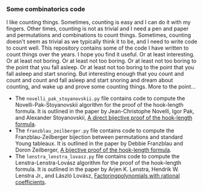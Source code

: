 ### Some combinatorics code
I like counting things. Sometimes, counting is easy and I can do it with my fingers. Other times, counting is
not as trivial and I need a pen and paper and permutations and combinations to count things. Sometimes, counting
doesn't seem as trivial as we typically think it to be, and I need to write code to count well. This repository
contains some of the code I have written to count things over the years. I hope you find it useful. Or at least
interesting. Or at least not boring. Or at least not too boring. Or at least not too boring to the point that you
fall asleep. Or at least not too boring to the point that you fall asleep and start snoring. But interesting 
enough that you count and count and count and fall asleep and start snoring and dream about counting, and wake
up and prove some counting things. More to the point...
* The `novelli_pak_stoyanovskii.py` file contains code to compute the Novelli-Pak-Stoyanovskii algorithm for the
    proof of the hook-length formula. It is outlined in the paper by Jean-Christophe Novelli, Igor Pak,
    and Alexander Stoyanovskii, [A direct bijective proof of the hook-length
    formula](https://www.math.ucla.edu/~pak/papers/bij.pdf).
* The `franzblau_zeilberger.py` file contains code to compute the Franzblau-Zeilberger bijection between
    permutations and standard Young tableaux. It is outlined in the paper by Debbie Franzblau and Doron Zeilberger,
    [A bijective proof of the hook-length formula](https://www.sciencedirect.com/science/article/abs/pii/0196677482900293).
* The `lenstra_lenstra_lovasz.py` file contains code to compute the Lenstra-Lenstra-Lovász algorithm for the
    proof of the hook-length formula. It is outlined in the paper by Arjen K. Lenstra, Hendrik W. Lenstra Jr.,
    and László Lovász,
    [Factoringpolynomials with rational coefficients](https://en.wikipedia.org/wiki/Lenstra%E2%80%93Lenstra%E2%80%93Lov%C3%A1sz_lattice_basis_reduction_algorithm).